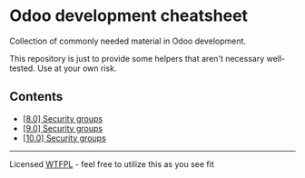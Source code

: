 # Odoo development cheatsheet

Collection of commonly needed material in Odoo development.

This repository is just to provide some helpers that aren't necessary well-tested.
Use at your own risk.

## Contents
- [[8.0] Security groups](security_groups/security_groups_8.0.md)
- [[9.0] Security groups](security_groups/security_groups_9.0.md)
- [[10.0] Security groups](security_groups/security_groups_10.0.md)

---
Licensed [WTFPL](http://www.wtfpl.net/about/) - feel free to utilize this as you see fit
